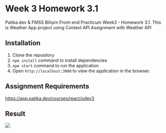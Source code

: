 #  Week 3 Homework 3.1

Patika.dev &amp; FMSS Bilişim Front-end Practicum Week3 - Homework 3.1. This is Weather App project using Context API Assignment with Weather API
## Installation
1. Clone the repository
2. `npm install` command to install dependencies
3. `npm start` command to run the application
4. Open `http://localhost:3000` to view the 
application in the browser.


## Assignment Requirements
https://app.patika.dev/courses/react/odev3

## Result
![](src/assets/ss.png)